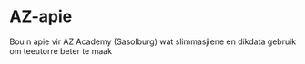 # AZ-apie
Bou n apie vir AZ Academy (Sasolburg) wat slimmasjiene en dikdata gebruik om teeutorre beter te maak
